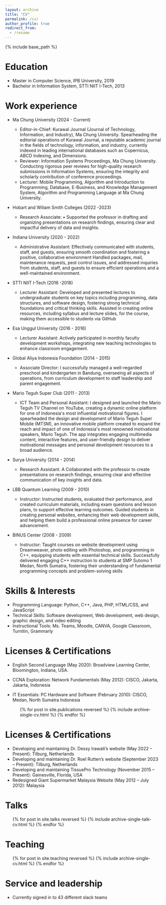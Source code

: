 ```yaml
---
layout: archive
title: "CV"
permalink: /cv/
author_profile: true
redirect_from:
  - /resume
---
```


{% include base_path %}

Education
======
* Master in Computer Science, IPB University, 2019
* Bachelor in Information System, STTI NIIT I-Tech, 2013

Work experience
======
* Ma Chung University (2024 - Current)
  * Editor-in-Chief: Kurawal Journal (Journal of Technology, Information, and Industry), Ma Chung University. Spearheading the editorial operations of Kurawal Journal, a reputable academic journal in the fields of technology, information, and industry, currently indexed in leading international databases such as Copernicus, ABCD Indexing, and Dimensions.
  * Reviewer: Information Systems Proceedings, Ma Chung University. Conducting rigorous peer reviews for high-quality research submissions in Information Systems, ensuring the integrity and scholarly contribution of conference proceedings.
  * Lecturer: Mobile Programming, Algorithm and Introduction to Programming, Database, E-Business, and Knowledge Management System, Algorithm and Programming Language at Ma Chung University.

* Hobart and Wiliam Smith Colleges (2022 -2023)
  * Research Associate: •	Supported the professor in drafting and organizing presentations on research findings, ensuring clear and impactful delivery of data and insights.

* Indiana University (2020 - 2022)
  * Administrative Assistant: Effectively communicated with students, staff, and guests, ensuring smooth coordination and fostering a positive, collaborative environment Handled packages, mail, maintenance requests, pest control issues, and addressed inquiries from students, staff, and guests to ensure efficient operations and a well-maintained environment.

* STTI NIIT I-Tech (2016 -2018)
  * Lecturer Assistant: Developed and presented lectures to undergraduate students on key topics including programming, data structures, and software design, fostering strong technical foundations and critical thinking skills. Assisted in creating online resources, including syllabus and lecture slides, for the course, making them accessible to students via GitHub

* Esa Unggul University (2016 - 2016)
  * Lecturer Assistant: Actively participated in monthly faculty development workshops, integrating new teaching technologies to enhance classroom engagement.

* Global Aliya Indonesia Foundation (2014 - 2015)
  * Associate Director: I successfully managed a well-regarded preschool and kindergarten in Bandung, overseeing all aspects of operations, from curriculum development to staff leadership and parent engagement.

* Mario Teguh Super Club (2011 - 2013)
  * ICT Team and Personal Assistant: I designed and launched the Mario Teguh TV Channel on YouTube, creating a dynamic online platform for one of Indonesia's most influential motivational figures. I spearheaded the design and development of Mario Teguh Super Mobile (MTSM), an innovative mobile platform created to expand the reach and impact of one of Indonesia's most renowned motivational speakers, Mario Teguh. The app integrates engaging multimedia content, interactive features, and user-friendly design to deliver motivational messages and personal development resources to a broad audience.

* Surya University (2014 - 2014)
  * Research Assistant: A Collaborated with the professor to create presentations on research findings, ensuring clear and effective communication of key insights and data.

* LBB Quantum Learning (2009 - 2010)
  * Instructor: Instructed students, evaluated their performance, and created curriculum materials, including exam questions and lesson plans, to support effective learning outcomes. Guided students in creating personal websites, enhancing their web development skills, and helping them build a professional online presence for career advancement.

* BINUS Center (2008 - 2009)
  * Instructor: Taught courses on website development using Dreamweaver, photo editing with Photoshop, and programming in C++, equipping students with essential technical skills.	Successfully delivered engaging C++ instruction to students at SMP Sutomo 1 Medan, North Sumatra, fostering their understanding of fundamental programming concepts and problem-solving skills
  
Skills & Interests
======
* Programming Language: Python, C++, Java, PHP, HTML/CSS, and JavaScript
* Technical Skills: Software development, Web development, web design, graphic design, and video editing
* Instructional Tools: Ms. Teams, Moodle, CANVA, Google Classroom, Turnitin, Grammarly

Licenses & Certifications
======
* English Second Language (May 2020): Broadview Learning Center, Bloomington, Indiana, USA.
* CCNA Exploration: Network Fundamentals (May 2012): CISCO, Jakarta, Jakarta, Indonesia
* IT Essentials: PC Hardware and Software (February 2010): CISCO, Medan, North Sumatra Indonesia

  <ul>{% for post in site.publications reversed %}
    {% include archive-single-cv.html %}
  {% endfor %}</ul>

Licenses & Certifications
======
* Developing and maintaining Dr. Dessy Irawati’s website (May 2022 – Present): Tilburg, Netherlands 
* Developing and maintaining Dr. Roel Rutten’s website (September 2023 – Present): Tilburg, Netherlands
* Developing and maintaining TissuePro Technology (November 2015 – Present): Gainesville, Florida, USA
* Redesigned Giant Supermarket Malaysia Website (May 2012 – July 2012): Malaysia

  
Talks
======
  <ul>{% for post in site.talks reversed %}
    {% include archive-single-talk-cv.html  %}
  {% endfor %}</ul>
  
Teaching
======
  <ul>{% for post in site.teaching reversed %}
    {% include archive-single-cv.html %}
  {% endfor %}</ul>
  
Service and leadership
======
* Currently signed in to 43 different slack teams
